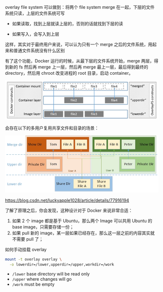overlay file system 可以做到：将两个 file system merge 在一起，下层的文件系统只读，上层的文件系统可写

- 如果读取，找到上层就读上层的，否则的话就找到下层的读

- 如果写入，会写入到上层

这样，其实对于最终用户来说，可以认为只有一个 merge 之后的文件系统，用起来和普通文件系统没有什么区别

有了这个功能，Docker 运行的时候，从最下层的文件系统开始，merge 两层，得到新的 fs 然后再 merge 上一层，然后再 merge 最上一层，最后得到最终的 directory，然后用 chroot 改变进程的 root 目录，启动 container。

![How Docker constructs map to OverlayFS constructs](.assets/overlay_constructs.jpg)

会存在以下的多用户复用共享文件和目录的场景：

![img](.assets/20170916113511895.jpeg)

<https://blog.csdn.net/luckyapple1028/article/details/77916194>



了解了原理之后，你会发现，这种设计对于 Docker 来说非常合适：

1. 如果 2 个 image 都是基于 Ubuntu，那么两个 Image 可以共用 Ubuntu 的 base image，只需要存储一份；
2. 如果 pull 新的 image，某一层如果已经存在，那么这一层之前的内容其实就不需要 pull 了；



如何手动挂载 overlay

```bash
mount -t overlay overlay \
  -o lowerdir=/lower,upperdir=/upper,workdir=/work
```

- `/lower` base directory will be read only
- `/upper` where changes will go
- `/work` must be empty
